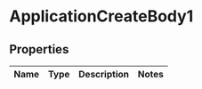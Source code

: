 # ApplicationCreateBody1

## Properties
Name | Type | Description | Notes
------------ | ------------- | ------------- | -------------
